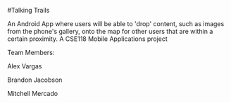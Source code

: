 #Talking Trails

An Android App where users will be able to 'drop' content, such as images from the phone's gallery, onto the map for other users that are within a certain proximity. 
A CSE118 Mobile Applications project


Team Members:

Alex Vargas

Brandon Jacobson

Mitchell Mercado
